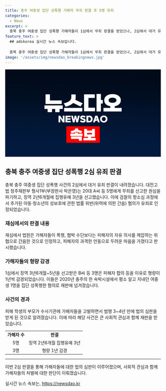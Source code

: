 ```yaml
---
title: 충주 여중생 집단 성폭행 가해자 무죄 판결 후 5명 유죄
categories:
  - News
excerpt: >
  충북 충주 여중생 집단 성폭행 가해자들이 1심에서 무죄 판결을 받았으나, 2심에서 대거 유죄 판결을 받았다. 20대 A씨 등 5명에게는 징역 2년6개월에 집행유예 3년이 선고됐고, 다른 피고인들도 유죄가 인정되면서 형량이 부과됐다. 이들은 폭행, 협박 수단보다는 피해자의 자유 의사를 제압하는 위협으로 간음한 것으로 인정됐으며, 1심에서의 무죄 판결은 파기됐다. 3~4년 만에 법의 심판을 받게 된 이들은 고등학교 1학년으로 재학 중이던 여중생을 집단 성폭행한 혐의로 재판을 받게 됐으며, 이 사건은 수사기관에 의해 처리됐다.
feature_text: >
  ## adskorea 실시간 뉴스 속보입니다.

  충북 충주 여중생 집단 성폭행 가해자들이 1심에서 무죄 판결을 받았으나, 2심에서 대거 유죄 판결을 받았다. 20대 A씨 등 5명에게는 징역 2년6개월에 집행유예 3년이 선고됐고, 다른 피고인들도 유죄가 인정되면서 형량이 부과됐다. 이들은 폭행, 협박 수단보다는 피해자의 자유 의사를 제압하는 위협으로 간음한 것으로 인정됐으며, 1심에서의 무죄 판결은 파기됐다. 3~4년 만에 법의 심판을 받게 된 이들은 고등학교 1학년으로 재학 중이던 여중생을 집단 성폭행한 혐의로 재판을 받게 됐으며, 이 사건은 수사기관에 의해 처리됐다.
image: '/assets/img/newsdao_breakingnews.jpg'
---
```


<p><img src="/assets/img/newsdao_breakingnews.jpg" alt="adskorea 속보" /></p>

<h2 data-ke-size="size26">충북 충주 여중생 집단 성폭행 2심 유죄 판결</h2>

<p data-ke-size="size16">충북 충주 여중생 집단 성폭행 사건의 2심에서 대거 유죄 판결이 내려졌습니다. 대전고법 청주재판부 형사1부(부장판사 박은영)는 20대 A씨 등 5명에게 무죄를 선고한 원심을 파기하고, 징역 2년6개월에 집행유예 3년을 선고했습니다. 이에 검찰의 항소심 과정에서 추가된 아동·청소년의 성보호에 관한 법률 위반(위력에 의한 간음) 혐의가 유죄로 인정되었습니다.</p>

<h3>재심에서의 판결 내용</h3>

<p data-ke-size="size16">재심에서 법원은 가해자들이 폭행, 협박 수단보다는 피해자의 자유 의사를 제압하는 위협으로 간음한 것으로 인정하고, 피해자의 과격한 언동으로 두려운 마음을 가졌다고 판시했습니다.</p>

<h3>가해자들의 형량 감경</h3>

<p data-ke-size="size16">1심에서 징역 3년6개월~5년을 선고받은 B씨 등 3명은 피해자 합의 등을 이유로 형량이 1년씩 감경되었습니다. 이들은 2020년 충주의 한 숙박시설에서 평소 알고 지내던 여중생 1명을 집단 성폭행한 혐의로 재판에 넘겨졌습니다.</p>

<h3>사건의 경과</h3>

<p data-ke-size="size16">피해 학생의 부모가 수사기관에 가해자들을 고발하면서 범행 3~4년 만에 법의 심판을 받게 된 것으로 알려졌습니다. 이에 따라 해당 사건은 큰 사회적 관심과 함께 재판을 받았습니다.</p>

<table>
    <tr>
        <td style="text-align: center; height: 17px;"><b>가해자 수</b></td>
        <td style="text-align: center; height: 17px;"><b>판결</b></td>
    </tr>
    <tr>
        <td style="text-align: center; height: 17px;">5명</td>
        <td style="text-align: center; height: 17px;">징역 2년6개월 집행유예 3년</td>
    </tr>
    <tr>
        <td style="text-align: center; height: 17px;">3명</td>
        <td style="text-align: center; height: 17px;">형량 1년 감경</td>
    </tr>
</table>

<hr>

<p data-ke-size="size16">이번 2심 판결을 통해 가해자들에 대한 법의 심판이 이루어졌으며, 사회적 관심과 함께 가해자들의 처벌에 대한 판단이 이뤄졌습니다.</p>
실시간 뉴스 속보는, <a href="https://newsdao.kr" rel="dofollow">https://newsdao.kr</a>


